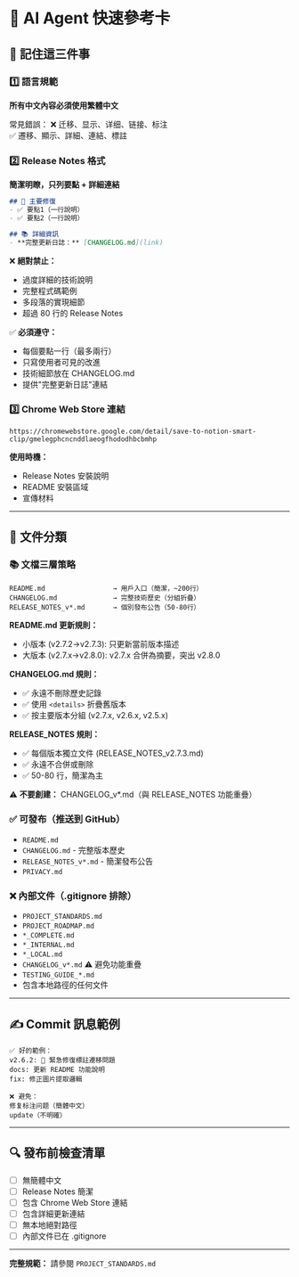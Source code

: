# 🤖 AI Agent 快速參考卡

## 📌 記住這三件事

### 1️⃣ 語言規範
**所有中文內容必須使用繁體中文**

常見錯誤：
❌ 迁移、显示、详细、链接、标注  
✅ 遷移、顯示、詳細、連結、標註

### 2️⃣ Release Notes 格式
**簡潔明瞭，只列要點 + 詳細連結**

```markdown
## 🔴 主要修復
- ✅ 要點1（一行說明）
- ✅ 要點2（一行說明）

## 📚 詳細資訊
- **完整更新日誌：** [CHANGELOG.md](link)
```

❌ **絕對禁止：**
- 過度詳細的技術說明
- 完整程式碼範例
- 多段落的實現細節
- 超過 80 行的 Release Notes

✅ **必須遵守：**
- 每個要點一行（最多兩行）
- 只寫使用者可見的改進
- 技術細節放在 CHANGELOG.md
- 提供"完整更新日誌"連結

### 3️⃣ Chrome Web Store 連結
```
https://chromewebstore.google.com/detail/save-to-notion-smart-clip/gmelegphcncnddlaeogfhododhbcbmhp
```

**使用時機：**
- Release Notes 安裝說明
- README 安裝區域
- 宣傳材料

---

## 📂 文件分類

### 📚 文檔三層策略
```
README.md                 → 用戶入口（簡潔，~200行）
CHANGELOG.md              → 完整技術歷史（分組折疊）
RELEASE_NOTES_v*.md       → 個別發布公告（50-80行）
```

**README.md 更新規則：**
- 小版本 (v2.7.2→v2.7.3): 只更新當前版本描述
- 大版本 (v2.7.x→v2.8.0): v2.7.x 合併為摘要，突出 v2.8.0

**CHANGELOG.md 規則：**
- ✅ 永遠不刪除歷史記錄
- ✅ 使用 `<details>` 折疊舊版本
- ✅ 按主要版本分組 (v2.7.x, v2.6.x, v2.5.x)

**RELEASE_NOTES 規則：**
- ✅ 每個版本獨立文件 (RELEASE_NOTES_v2.7.3.md)
- ✅ 永遠不合併或刪除
- ✅ 50-80 行，簡潔為主

⚠️ **不要創建：** CHANGELOG_v*.md（與 RELEASE_NOTES 功能重疊）

### ✅ 可發布（推送到 GitHub）
- `README.md`
- `CHANGELOG.md` - 完整版本歷史
- `RELEASE_NOTES_v*.md` - 簡潔發布公告
- `PRIVACY.md`

### ❌ 內部文件（.gitignore 排除）
- `PROJECT_STANDARDS.md`
- `PROJECT_ROADMAP.md`
- `*_COMPLETE.md`
- `*_INTERNAL.md`
- `*_LOCAL.md`
- `CHANGELOG_v*.md` ⚠️ 避免功能重疊
- `TESTING_GUIDE_*.md`
- 包含本地路徑的任何文件

---

## ✍️ Commit 訊息範例

```
✅ 好的範例：
v2.6.2: 🔴 緊急修復標註遷移問題
docs: 更新 README 功能說明
fix: 修正圖片提取邏輯

❌ 避免：
修复标注问题（簡體中文）
update（不明確）
```

---

## 🔍 發布前檢查清單

- [ ] 無簡體中文
- [ ] Release Notes 簡潔
- [ ] 包含 Chrome Web Store 連結
- [ ] 包含詳細更新連結
- [ ] 無本地絕對路徑
- [ ] 內部文件已在 .gitignore

---

**完整規範：** 請參閱 `PROJECT_STANDARDS.md`
